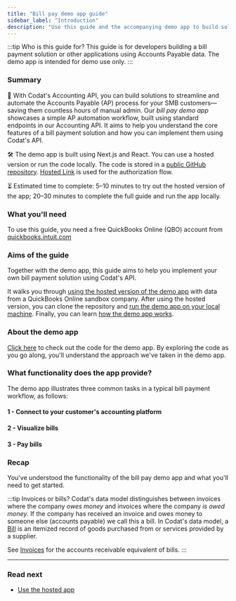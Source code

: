 ```yaml
---
title: "Bill pay demo app guide"
sidebar_label: "Introduction"
description: "Use this guide and the accompanying demo app to build solutions that streamline your customers' Accounts Payable processes"
---
```


:::tip Who is this guide for?
This guide is for developers building a bill payment solution or other applications using Accounts Payable data. The demo app is intended for demo use only.
:::

### Summary

🎯 With Codat's Accounting API, you can build solutions to streamline and automate the Accounts Payable (AP) process for your SMB customers&mdash;saving them countless hours of manual admin. Our *bill pay demo app* showcases a simple AP automation workflow, built using standard endpoints in our Accounting API. It aims to help you understand the core features of a bill payment solution and how you can implement them using Codat's API.

🛠️ The demo app is built using Next.js and React. You can use a hosted version or run the code locally. The code is stored in a [public GitHub repository](https://github.com/codatio/demo-bill-pay). [Hosted Link](/auth-flow/authorize-hosted-link) is used for the authorization flow.

⏳ Estimated time to complete: 5&ndash;10 minutes to try out the hosted version of the app; 20&ndash;30 minutes to complete the full guide and run the app locally.

### What you'll need

<p>To use this guide, you need a free QuickBooks Online (QBO) account from <a href="https://quickbooks.intuit.com/" target="_blank">quickbooks.intuit.com</a></p>

### Aims of the guide

Together with the demo app, this guide aims to help you implement your own bill payment solution using Codat's API.

It walks you through [using the hosted version of the demo app](/accounting-api/guides/bill-pay/use-bill-pay-demo-app) with data from a QuickBooks Online sandbox company. After using the hosted version, you can clone the repository and [run the demo app on your local machine](/accounting-api/guides/bill-pay/run-demo-app-locally). Finally, you can learn [how the demo app works](/accounting-api/guides/bill-pay/how-the-demo-app-works).

### About the demo app

<p><a href="https://github.com/codatio/demo-bill-pay" target="_blank">Click here</a> to check out the code for the demo app. By exploring the code as you go along, you'll understand the approach we've taken in the demo app.</p>

### What functionality does the app provide?

The demo app illustrates three common tasks in a typical bill payment workflow, as follows:

#### 1 - Connect to your customer's accounting platform

#### 2 - Visualize bills

#### 3 - Pay bills

### Recap

You've understood the functionality of the bill pay demo app and what you'll need to get started.

:::tip Invoices or bills?
Codat's data model distinguishes between invoices where the company *owes money* and invoices where the company *is owed money*. If the company has received an invoice and owes money to someone else (accounts payable) we call this a bill. In Codat's data model, a [Bill](/accounting-api#/schemas/Bill) is an itemized record of goods purchased from or services provided by a supplier.

See [Invoices](/accounting-api#/schemas/Invoice) for the accounts receivable equivalent of bills.
:::

<hr />

### Read next

- [Use the hosted app](/accounting-api/guides/bill-pay/use-bill-pay-demo-app)
